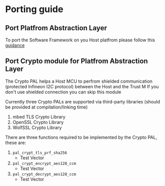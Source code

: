 # Porting guide

## Port Platfrom Abstraction Layer

To port the Software Framework on you Host platfrom please follow this [guidance](pal/NEW_PAL_TEMPLATE)

## Port Crypto module for Platfrom Abstraction Layer

The Crypto PAL helps a Host MCU to perfrom shielded communication (protected Infineon I2C protocol) between the Host and the Trust M
If you don't use shielded connection you can skip this module

Currently three Crypto PALs are supported via third-party libraries (should be provided at compilation/linking time)
1. mbed TLS Crypto Library
1. OpenSSL Crypto Library
1. WolfSSL Crypto Library

There are three functions required to be implemented by the Crypto PAL, these are:
1. `pal_crypt_tls_prf_sha256`
    * Test Vector
1. `pal_crypt_encrypt_aes128_ccm`
    * Test Vector
1. `pal_crypt_decrypt_aes128_ccm`
    * Test Vector
